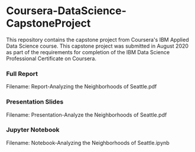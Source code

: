 # Coursera-DataScience-CapstoneProject
This repository contains the capstone project from Coursera's IBM Applied Data Science course. This capstone project was submitted in August 2020 as part of the requirements for completion of the IBM Data Science Professional Certificate on Coursera.

### Full Report
Filename: Report-Analyzing the Neighborhoods of Seattle.pdf

### Presentation Slides
Filename: Presentation-Analyze the Neighborhoods of Seattle.pdf

### Jupyter Notebook
Filename: Notebook-Analyzing the Neighborhoods of Seattle.ipynb
